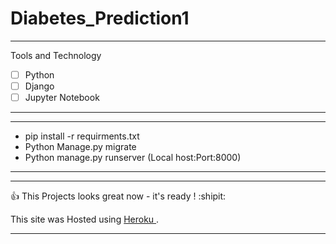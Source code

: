 # Diabetes_Prediction1
***

Tools and Technology 

- [ ] Python
- [ ] Django
- [ ] Jupyter Notebook
***

***

- pip install -r requirments.txt
- Python Manage.py migrate
- Python manage.py runserver (Local host:Port:8000)

***
***
:+1: This Projects looks great now - it's ready ! :shipit:

This site was Hosted using [Heroku ](https://diabetesprediction523.herokuapp.com/).
****
      
